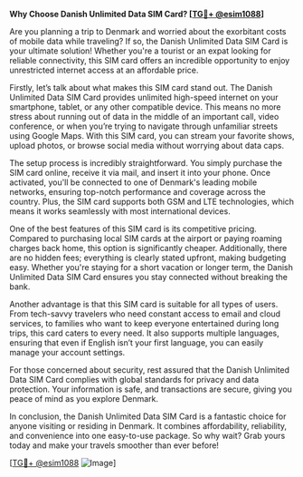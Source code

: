 **Why Choose Danish Unlimited Data SIM Card? [[TG💪+ @esim1088](https://t.me/s/esim1088)]**

Are you planning a trip to Denmark and worried about the exorbitant costs of mobile data while traveling? If so, the Danish Unlimited Data SIM Card is your ultimate solution! Whether you're a tourist or an expat looking for reliable connectivity, this SIM card offers an incredible opportunity to enjoy unrestricted internet access at an affordable price.

Firstly, let’s talk about what makes this SIM card stand out. The Danish Unlimited Data SIM Card provides unlimited high-speed internet on your smartphone, tablet, or any other compatible device. This means no more stress about running out of data in the middle of an important call, video conference, or when you’re trying to navigate through unfamiliar streets using Google Maps. With this SIM card, you can stream your favorite shows, upload photos, or browse social media without worrying about data caps.

The setup process is incredibly straightforward. You simply purchase the SIM card online, receive it via mail, and insert it into your phone. Once activated, you'll be connected to one of Denmark's leading mobile networks, ensuring top-notch performance and coverage across the country. Plus, the SIM card supports both GSM and LTE technologies, which means it works seamlessly with most international devices.

One of the best features of this SIM card is its competitive pricing. Compared to purchasing local SIM cards at the airport or paying roaming charges back home, this option is significantly cheaper. Additionally, there are no hidden fees; everything is clearly stated upfront, making budgeting easy. Whether you're staying for a short vacation or longer term, the Danish Unlimited Data SIM Card ensures you stay connected without breaking the bank.

Another advantage is that this SIM card is suitable for all types of users. From tech-savvy travelers who need constant access to email and cloud services, to families who want to keep everyone entertained during long trips, this card caters to every need. It also supports multiple languages, ensuring that even if English isn’t your first language, you can easily manage your account settings.

For those concerned about security, rest assured that the Danish Unlimited Data SIM Card complies with global standards for privacy and data protection. Your information is safe, and transactions are secure, giving you peace of mind as you explore Denmark.

In conclusion, the Danish Unlimited Data SIM Card is a fantastic choice for anyone visiting or residing in Denmark. It combines affordability, reliability, and convenience into one easy-to-use package. So why wait? Grab yours today and make your travels smoother than ever before!

[[TG💪+ @esim1088](https://t.me/s/esim1088) ![Image](https://i.postimg.cc/Y0z9fWf4/image.png)]